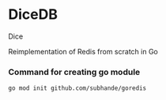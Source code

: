 # DiceDB
Dice

Reimplementation of Redis from scratch in Go


### Command for creating go module
```bash
go mod init github.com/subhande/goredis
```
